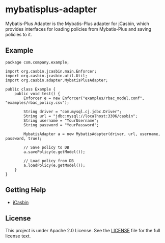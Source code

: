 # mybatisplus-adapter

Mybatis-Plus Adapter is the Mybatis-Plus adapter for jCasbin, which provides interfaces for loading policies from Mybatis-Plus and saving policies to it.

## Example

    package com.company.example;
    
    import org.casbin.jcasbin.main.Enforcer;
    import org.casbin.jcasbin.util.Util;
    import org.casbin.adapter.MybatisPlusAdapter;
    
    public class Example {
        public void test() {
            Enforcer e = new Enforcer("examples/rbac_model.conf", "examples/rbac_policy.csv");
        
            String driver = "com.mysql.cj.jdbc.Driver";
            String url = "jdbc:mysql://localhost:3306/casbin";
            String username = "YourUsername";
            String password = "YourPassword";
            
            MybatisAdapter a = new MybatisAdapter(driver, url, username, password, true);
        
            // Save policy to DB
            a.savePolicy(e.getModel());
        
            // Load policy from DB
            a.loadPolicy(e.getModel());
        }
    }

## Getting Help

- [jCasbin](https://github.com/casbin/jcasbin)

## License

This project is under Apache 2.0 License. See the [LICENSE](LICENSE) file for the full license text.
